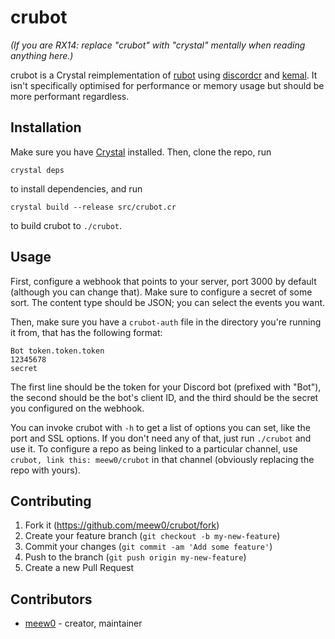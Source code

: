 # crubot

*(If you are RX14: replace "crubot" with "crystal" mentally when reading
anything here.)*

crubot is a Crystal reimplementation of [rubot](https://github.com/meew0/rubot)
using [discordcr](https://github.com/meew0/discordcr) and
[kemal](https://github.com/sdogruyol/kemal). It isn't specifically optimised for
performance or memory usage but should be more performant regardless.

## Installation

Make sure you have [Crystal](https://crystal-lang.org/) installed. Then, clone
the repo, run
```
crystal deps
```
to install dependencies, and run
```
crystal build --release src/crubot.cr
```
to build crubot to `./crubot`.

## Usage

First, configure a webhook that points to your server, port 3000 by default
(although you can change that). Make sure to configure a secret of some sort.
The content type should be JSON; you can select the events you want.

Then, make sure you have a `crubot-auth` file in the directory you're running it
from, that has the following format:

```
Bot token.token.token
12345678
secret
```

The first line should be the token for your Discord bot (prefixed with "Bot"),
the second should be the bot's client ID, and the third should be the secret
you configured on the webhook.

You can invoke crubot with `-h` to get a list of options you can set, like the
port and SSL options. If you don't need any of that, just run `./crubot` and
use it. To configure a repo as being linked to a particular channel, use
`crubot, link this: meew0/crubot` in that channel (obviously replacing the repo
with yours).

## Contributing

1. Fork it (https://github.com/meew0/crubot/fork)
2. Create your feature branch (`git checkout -b my-new-feature`)
3. Commit your changes (`git commit -am 'Add some feature'`)
4. Push to the branch (`git push origin my-new-feature`)
5. Create a new Pull Request

## Contributors

- [meew0](https://github.com/meew0) - creator, maintainer
